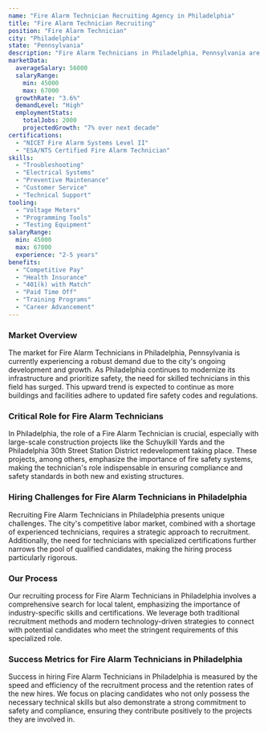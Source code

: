 ```yaml
---
name: "Fire Alarm Technician Recruiting Agency in Philadelphia"
title: "Fire Alarm Technician Recruiting"
position: "Fire Alarm Technician"
city: "Philadelphia"
state: "Pennsylvania"
description: "Fire Alarm Technicians in Philadelphia, Pennsylvania are responsible for the installation, repair, and maintenance of fire alarm systems in residential and commercial buildings."
marketData:
  averageSalary: 56000
  salaryRange:
    min: 45000
    max: 67000
  growthRate: "3.6%"
  demandLevel: "High"
  employmentStats:
    totalJobs: 2000
    projectedGrowth: "7% over next decade"
certifications:
  - "NICET Fire Alarm Systems Level II"
  - "ESA/NTS Certified Fire Alarm Technician"
skills:
  - "Troubleshooting"
  - "Electrical Systems"
  - "Preventive Maintenance"
  - "Customer Service"
  - "Technical Support"
tooling:
  - "Voltage Meters"
  - "Programming Tools"
  - "Testing Equipment"
salaryRange:
  min: 45000
  max: 67000
  experience: "2-5 years"
benefits:
  - "Competitive Pay"
  - "Health Insurance"
  - "401(k) with Match"
  - "Paid Time Off"
  - "Training Programs"
  - "Career Advancement"
---
```


### Market Overview
The market for Fire Alarm Technicians in Philadelphia, Pennsylvania is currently experiencing a robust demand due to the city's ongoing development and growth. As Philadelphia continues to modernize its infrastructure and prioritize safety, the need for skilled technicians in this field has surged. This upward trend is expected to continue as more buildings and facilities adhere to updated fire safety codes and regulations.

### Critical Role for Fire Alarm Technicians
In Philadelphia, the role of a Fire Alarm Technician is crucial, especially with large-scale construction projects like the Schuylkill Yards and the Philadelphia 30th Street Station District redevelopment taking place. These projects, among others, emphasize the importance of fire safety systems, making the technician's role indispensable in ensuring compliance and safety standards in both new and existing structures.

### Hiring Challenges for Fire Alarm Technicians in Philadelphia
Recruiting Fire Alarm Technicians in Philadelphia presents unique challenges. The city's competitive labor market, combined with a shortage of experienced technicians, requires a strategic approach to recruitment. Additionally, the need for technicians with specialized certifications further narrows the pool of qualified candidates, making the hiring process particularly rigorous.

### Our Process
Our recruiting process for Fire Alarm Technicians in Philadelphia involves a comprehensive search for local talent, emphasizing the importance of industry-specific skills and certifications. We leverage both traditional recruitment methods and modern technology-driven strategies to connect with potential candidates who meet the stringent requirements of this specialized role.

### Success Metrics for Fire Alarm Technicians in Philadelphia
Success in hiring Fire Alarm Technicians in Philadelphia is measured by the speed and efficiency of the recruitment process and the retention rates of the new hires. We focus on placing candidates who not only possess the necessary technical skills but also demonstrate a strong commitment to safety and compliance, ensuring they contribute positively to the projects they are involved in.